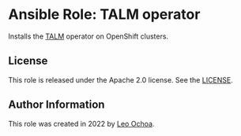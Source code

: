 # Ansible Role: TALM operator

Installs the [TALM](https://github.com/openshift-kni/cluster-group-upgrades-operator.git) operator on OpenShift clusters.

## License

This role is released under the Apache 2.0 license. See the [LICENSE](LICENSE).

## Author Information

This role was created in 2022 by [Leo Ochoa](https://github.com/leo8a/).
